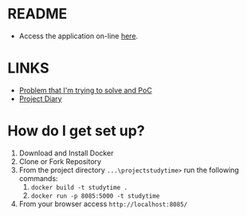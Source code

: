 # README

- Access the application on-line [here](https://f-projectstudytime.tpy1e7yxhct.eu-gb.codeengine.appdomain.cloud/).

# LINKS

- [Problem that I'm trying to solve and PoC](https://bitbucket.org/FAPVieira/studytime/src/master/Research/CaseStudy.md)
- [Project Diary](https://bitbucket.org/FAPVieira/projectstudytime/src/master/documentation/diary.md)

# How do I get set up?

1. Download and Install Docker
2. Clone or Fork Repository
3. From the project directory ```...\projectstudytime>``` run the following commands:
      1. ```docker build -t studytime .```
      2. ```docker run -p 8085:5000 -t studytime```
4. From your browser access ```http://localhost:8085/``` 
